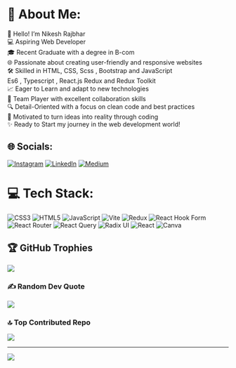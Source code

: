 # 💫 About Me:
👋 Hello! I’m Nikesh Rajbhar<br>💻 Aspiring Web Developer<br>🎓 Recent Graduate with a degree in B-com<br>🌐 Passionate about creating user-friendly and responsive websites<br>🛠️ Skilled in HTML, CSS, Scss , Bootstrap and JavaScript<br>Es6 , Typescript , React.js Redux and Redux Toolkit<br>📈 Eager to Learn and adapt to new technologies<br>🤝 Team Player with excellent collaboration skills<br>🔍 Detail-Oriented with a focus on clean code and best practices<br>🚀 Motivated to turn ideas into reality through coding<br>✨ Ready to Start my journey in the web development world!


## 🌐 Socials:
[![Instagram](https://img.shields.io/badge/Instagram-%23E4405F.svg?logo=Instagram&logoColor=white)](https://instagram.com/n1kesh_2112) [![LinkedIn](https://img.shields.io/badge/LinkedIn-%230077B5.svg?logo=linkedin&logoColor=white)](https://linkedin.com/in/https://www.linkedin.com/in/nikesh-rajbhar-13a2082) [![Medium](https://img.shields.io/badge/Medium-12100E?logo=medium&logoColor=white)](https://medium.com/@Nikesh) 

# 💻 Tech Stack:
![CSS3](https://img.shields.io/badge/css3-%231572B6.svg?style=for-the-badge&logo=css3&logoColor=white) ![HTML5](https://img.shields.io/badge/html5-%23E34F26.svg?style=for-the-badge&logo=html5&logoColor=white) ![JavaScript](https://img.shields.io/badge/javascript-%23323330.svg?style=for-the-badge&logo=javascript&logoColor=%23F7DF1E) ![Vite](https://img.shields.io/badge/vite-%23646CFF.svg?style=for-the-badge&logo=vite&logoColor=white) ![Redux](https://img.shields.io/badge/redux-%23593d88.svg?style=for-the-badge&logo=redux&logoColor=white) ![React Hook Form](https://img.shields.io/badge/React%20Hook%20Form-%23EC5990.svg?style=for-the-badge&logo=reacthookform&logoColor=white) ![React Router](https://img.shields.io/badge/React_Router-CA4245?style=for-the-badge&logo=react-router&logoColor=white) ![React Query](https://img.shields.io/badge/-React%20Query-FF4154?style=for-the-badge&logo=react%20query&logoColor=white) ![Radix UI](https://img.shields.io/badge/radix%20ui-161618.svg?style=for-the-badge&logo=radix-ui&logoColor=white) ![React](https://img.shields.io/badge/react-%2320232a.svg?style=for-the-badge&logo=react&logoColor=%2361DAFB) ![Canva](https://img.shields.io/badge/Canva-%2300C4CC.svg?style=for-the-badge&logo=Canva&logoColor=white)


## 🏆 GitHub Trophies
![](https://github-profile-trophy.vercel.app/?username=NikeshSoni&theme=tokyonight&no-frame=false&no-bg=false&margin-w=4)

### ✍️ Random Dev Quote
![](https://quotes-github-readme.vercel.app/api?type=horizontal&theme=radical)

### 🔝 Top Contributed Repo
![](https://github-contributor-stats.vercel.app/api?username=NikeshSoni&limit=5&theme=dark&combine_all_yearly_contributions=true)

---
[![](https://visitcount.itsvg.in/api?id=NikeshSoni&icon=0&color=0)](https://visitcount.itsvg.in)

<!-- Proudly created with GPRM ( https://gprm.itsvg.in ) -->
